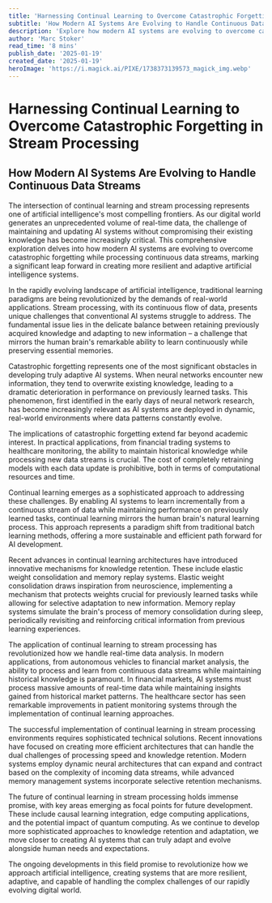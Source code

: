 ```yaml
---
title: 'Harnessing Continual Learning to Overcome Catastrophic Forgetting in Stream Processing'
subtitle: 'How Modern AI Systems Are Evolving to Handle Continuous Data Streams'
description: 'Explore how modern AI systems are evolving to overcome catastrophic forgetting in stream processing, enabling continuous learning while maintaining crucial historical knowledge. This comprehensive analysis delves into the latest innovations in continual learning architectures and their practical applications in financial markets, healthcare, and beyond.'
author: 'Marc Stoker'
read_time: '8 mins'
publish_date: '2025-01-19'
created_date: '2025-01-19'
heroImage: 'https://i.magick.ai/PIXE/1738373139573_magick_img.webp'
---
```


# Harnessing Continual Learning to Overcome Catastrophic Forgetting in Stream Processing

## How Modern AI Systems Are Evolving to Handle Continuous Data Streams

The intersection of continual learning and stream processing represents one of artificial intelligence's most compelling frontiers. As our digital world generates an unprecedented volume of real-time data, the challenge of maintaining and updating AI systems without compromising their existing knowledge has become increasingly critical. This comprehensive exploration delves into how modern AI systems are evolving to overcome catastrophic forgetting while processing continuous data streams, marking a significant leap forward in creating more resilient and adaptive artificial intelligence systems.

In the rapidly evolving landscape of artificial intelligence, traditional learning paradigms are being revolutionized by the demands of real-world applications. Stream processing, with its continuous flow of data, presents unique challenges that conventional AI systems struggle to address. The fundamental issue lies in the delicate balance between retaining previously acquired knowledge and adapting to new information – a challenge that mirrors the human brain's remarkable ability to learn continuously while preserving essential memories.

Catastrophic forgetting represents one of the most significant obstacles in developing truly adaptive AI systems. When neural networks encounter new information, they tend to overwrite existing knowledge, leading to a dramatic deterioration in performance on previously learned tasks. This phenomenon, first identified in the early days of neural network research, has become increasingly relevant as AI systems are deployed in dynamic, real-world environments where data patterns constantly evolve.

The implications of catastrophic forgetting extend far beyond academic interest. In practical applications, from financial trading systems to healthcare monitoring, the ability to maintain historical knowledge while processing new data streams is crucial. The cost of completely retraining models with each data update is prohibitive, both in terms of computational resources and time.

Continual learning emerges as a sophisticated approach to addressing these challenges. By enabling AI systems to learn incrementally from a continuous stream of data while maintaining performance on previously learned tasks, continual learning mirrors the human brain's natural learning process. This approach represents a paradigm shift from traditional batch learning methods, offering a more sustainable and efficient path forward for AI development.

Recent advances in continual learning architectures have introduced innovative mechanisms for knowledge retention. These include elastic weight consolidation and memory replay systems. Elastic weight consolidation draws inspiration from neuroscience, implementing a mechanism that protects weights crucial for previously learned tasks while allowing for selective adaptation to new information. Memory replay systems simulate the brain's process of memory consolidation during sleep, periodically revisiting and reinforcing critical information from previous learning experiences.

The application of continual learning to stream processing has revolutionized how we handle real-time data analysis. In modern applications, from autonomous vehicles to financial market analysis, the ability to process and learn from continuous data streams while maintaining historical knowledge is paramount. In financial markets, AI systems must process massive amounts of real-time data while maintaining insights gained from historical market patterns. The healthcare sector has seen remarkable improvements in patient monitoring systems through the implementation of continual learning approaches.

The successful implementation of continual learning in stream processing environments requires sophisticated technical solutions. Recent innovations have focused on creating more efficient architectures that can handle the dual challenges of processing speed and knowledge retention. Modern systems employ dynamic neural architectures that can expand and contract based on the complexity of incoming data streams, while advanced memory management systems incorporate selective retention mechanisms.

The future of continual learning in stream processing holds immense promise, with key areas emerging as focal points for future development. These include causal learning integration, edge computing applications, and the potential impact of quantum computing. As we continue to develop more sophisticated approaches to knowledge retention and adaptation, we move closer to creating AI systems that can truly adapt and evolve alongside human needs and expectations.

The ongoing developments in this field promise to revolutionize how we approach artificial intelligence, creating systems that are more resilient, adaptive, and capable of handling the complex challenges of our rapidly evolving digital world.